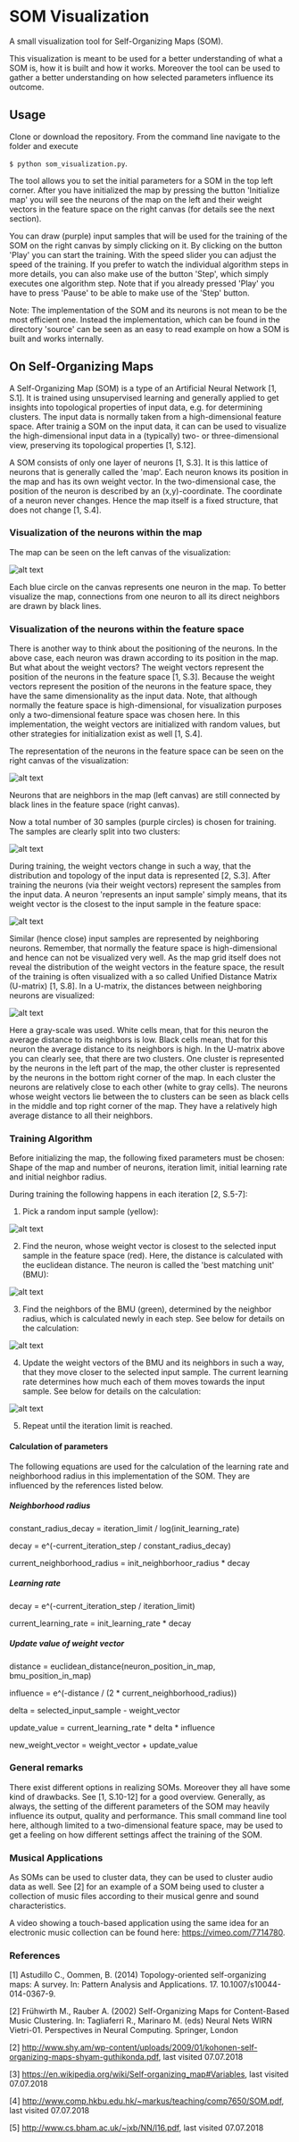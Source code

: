 # SOM Visualization

A small visualization tool for Self-Organizing Maps (SOM).

This visualization is meant to be used for a better understanding of what a SOM is, how it is
built and how it works.
Moreover the tool can be used to gather a better understanding on how 
selected parameters influence its outcome.

## Usage

Clone or download the repository.
From the command line navigate to the folder and execute

`$ python som_visualization.py`.

The tool allows you to set the initial parameters for a SOM in the top left corner.
After you have initialized the map by pressing the button 'Initialize map'
you will see the neurons of the map on the left and their weight vectors in 
the feature space on the right canvas (for details see the next section).

You can draw (purple) input samples that will be used for the training of the SOM on
the right canvas by simply clicking on it. 
By clicking on the button 'Play' you can start the training.
With the speed slider you can adjust the speed of the training.
If you prefer to watch the individual algorithm steps in more details, you can
also make use of the button 'Step', which simply executes one algorithm step.
Note that if you already pressed 'Play' you have to press 'Pause' to be able to make use
of the 'Step' button.

Note: The implementation of the SOM and its neurons is not mean to be the most
efficient one. Instead the implementation, which can be found in the directory 'source'
can be seen as an easy to read example on how a SOM is built and works internally.


## On Self-Organizing Maps

A Self-Organizing Map (SOM) is a type of an Artificial Neural Network [1, S.1].
It is trained using unsupervised learning and generally applied to get insights
into topological properties of input data, e.g. for determining clusters.
The input data is normally taken from a high-dimensional feature space.
After trainig a SOM on the input data, it can can be used to visualize 
the high-dimensional input data in a (typically) two- or three-dimensional view, 
preserving its topological properties [1, S.12].

A SOM consists of only one layer of neurons [1, S.3].
It is this lattice of neurons that is generally called the 'map'.
Each neuron knows its position in the map and has its own weight vector.
In the two-dimensional case, 
the position of the neuron is described by an (x,y)-coordinate.
The coordinate of a neuron never changes.
Hence the map itself is a fixed structure, that does not change [1, S.4].

### Visualization of the neurons within the map

The map can be seen on the left canvas of the visualization:

![alt text](images/left-canvas.png)

Each blue circle on the canvas represents one neuron in the map.
To better visualize the map, connections from one neuron to all its direct 
neighbors are drawn by black lines.


### Visualization of the neurons within the feature space

There is another way to think about the positioning of the neurons.
In the above case, each neuron was drawn according to its position in the map.
But what about the weight vectors?
The weight vectors represent the position of the 
neurons in the feature space [1, S.3].
Because the weight vectors represent the position of the neurons in the feature space,
they have the same dimensionality as the input data.
Note, that although normally the feature space is high-dimensional,
for visualization purposes only a two-dimensional feature space was chosen here.
In this implementation, the weight vectors are initialized with random values, 
but other strategies for initialization exist as well [1, S.4].

The representation of the neurons in the feature space can be seen on the right canvas
of the visualization:

![alt text](images/right-canvas.png)

Neurons that are neighbors in the map (left canvas) are still connected by
black lines in the feature space (right canvas).

Now a total number of 30 samples (purple circles) is chosen for training.
The samples are clearly split into two clusters:

![alt text](images/samples.png)

During training, the weight vectors change in such a way, that the
distribution and topology of the input data is represented [2, S.3].
After training the neurons (via their weight vectors) represent 
the samples from the input data. 
A neuron 'represents an input sample' simply means, that its weight vector
is the closest to the input sample in the feature space:

![alt text](images/after-training.png)

Similar (hence close) input samples are represented by neighboring neurons.
Remember, that normally the feature space is high-dimensional and hence can not
be visualized very well.
As the map grid itself does not reveal the distribution of the weight vectors
in the feature space, the result of the training is often visualized with a
so called Unified Distance Matrix (U-matrix) [1, S.8].
In a U-matrix, the distances between neighboring neurons are visualized:

![alt text](images/u-matrix.png)

Here a gray-scale was used. White cells mean, that for this neuron the average distance to
its neighbors is low. Black cells mean, that for this neuron the average distance
to its neighbors is high.
In the U-matrix above you can clearly see, that there are two clusters.
One cluster is represented by the neurons in the left part of the map,
the other cluster is represented by the neurons in the bottom right corner of the map.
In each cluster the neurons are relatively close to each other (white to gray cells).
The neurons whose weight vectors lie between the to clusters can be seen as black
cells in the middle and top right corner of the map.
They have a relatively high average distance to all their neighbors.


### Training Algorithm

Before initializing the map, the following fixed parameters must be chosen:
Shape of the map and number of neurons, iteration limit, initial learning rate
and initial neighbor radius.

During training the following happens in each iteration [2, S.5-7]:


1. Pick a random input sample (yellow):

![alt text](images/step-1.png)

2. Find the neuron, whose weight vector is closest to the selected input sample
in the feature space (red). Here, the distance is calculated with the euclidean distance.
The neuron is called the 'best matching unit' (BMU):

![alt text](images/step-2.png)

3. Find the neighbors of the BMU (green), determined by the neighbor radius, which is
calculated newly in each step. See below for details on the calculation:

![alt text](images/step-3.png)

4. Update the weight vectors of the BMU and its neighbors in such a way, that 
they move closer to the selected input sample.
The current learning rate determines how much each of them moves towards the input sample.
See below for details on the calculation:

![alt text](images/step-4.gif)

5. Repeat until the iteration limit is reached.

#### Calculation of parameters

The following equations are used for the calculation of the learning rate and
neighborhood radius in this implementation of the SOM.
They are influenced by the references listed below.

##### Neighborhood radius

constant_radius_decay = iteration_limit / log(init_learning_rate)

decay = e^(-current_iteration_step / constant_radius_decay)

current_neighborhood_radius = init_neighborhoor_radius * decay 

##### Learning rate

decay = e^(-current_iteration_step / iteration_limit)

current_learning_rate = init_learning_rate * decay

##### Update value of weight vector

distance = euclidean_distance(neuron_position_in_map, bmu_position_in_map)

influence = e^(-distance / (2 * current_neighborhood_radius))

delta = selected_input_sample - weight_vector

update_value = current_learning_rate * delta * influence

new_weight_vector = weight_vector + update_value


### General remarks

There exist different options in realizing SOMs. Moreover they all have
some kind of drawbacks. See [1, S.10-12] for a good overview.
Generally, as always, the setting of the different parameters of the SOM
may heavily influence its output, quality and performance. 
This small command line tool here, although limited to a two-dimensional feature space,
may be used to get a feeling on how different settings affect the training of the SOM.

### Musical Applications

As SOMs can be used to cluster data, they can be used to cluster audio data as well.
See [2] for an example of a SOM being used to cluster a collection of music files
according to their musical genre and sound characteristics.

A video showing a touch-based application using the same idea 
for an electronic music collection can be found here: https://vimeo.com/7714780. 


### References

[1] Astudillo C., Oommen, B. (2014) Topology-oriented self-organizing maps: 
A survey. In: Pattern Analysis and Applications. 17. 10.1007/s10044-014-0367-9.

[2] Frühwirth M., Rauber A. (2002) Self-Organizing Maps for Content-Based Music Clustering. 
In: Tagliaferri R., Marinaro M. (eds) Neural Nets WIRN Vietri-01. 
Perspectives in Neural Computing. Springer, London

[2] http://www.shy.am/wp-content/uploads/2009/01/kohonen-self-organizing-maps-shyam-guthikonda.pdf, last visited 07.07.2018

[3] https://en.wikipedia.org/wiki/Self-organizing_map#Variables, last visited 07.07.2018

[4] http://www.comp.hkbu.edu.hk/~markus/teaching/comp7650/SOM.pdf, last visited 07.07.2018

[5] http://www.cs.bham.ac.uk/~jxb/NN/l16.pdf, last visited 07.07.2018
